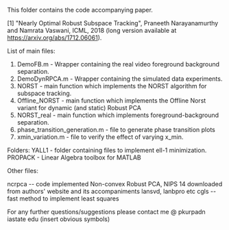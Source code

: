 This folder contains the code accompanying paper.

[1] "Nearly Optimal Robust Subspace Tracking", Praneeth Narayanamurthy and Namrata Vaswani, ICML, 2018 (long version available at https://arxiv.org/abs/1712.06061).

List of main files:
1. DemoFB.m - Wrapper containing the real video foreground background separation. 
2. DemoDynRPCA.m - Wrapper containing the simulated data experiments. 
3. NORST - main function which implements the NORST algorithm for subspace tracking.
4. Offline_NORST - main function which implements the Offline Norst variant for dynamic (and static) Robust PCA
5. NORST_real - main function which implements foreground-background separation.
6. phase_transition_generation.m - file to generate phase transition plots
7. xmin_variation.m - file to verify the effect of varying x_min. 

Folders:
YALL1 - folder containing files to implement ell-1 minimization.
PROPACK - Linear Algebra toolbox for MATLAB

Other files:

ncrpca -- code implemented Non-convex Robust PCA, NIPS 14 downloaded from authors' website and its accompaniments lansvd, lanbpro etc
cgls -- fast method to implement least squares


For any further questions/suggestions please contact me @ pkurpadn iastate edu (insert obvious symbols)


